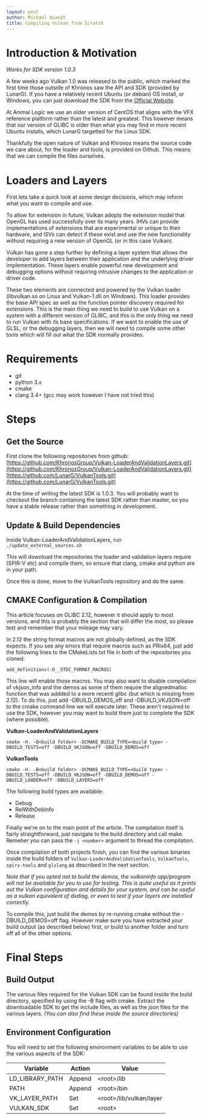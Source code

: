 ```yaml
---
layout: post
author: Michael Quandt
title: Compiling Vulkan from Scratch
---
```

# Introduction & Motivation #

*Works for SDK version 1.0.3*

A few weeks ago Vulkan 1.0 was released to the public, which marked the first time those outside of Khronos saw the API and SDK (provided by LunarG). If you have a relatively recent Ubuntu (or debian) OS install, or Windows, you can just download the SDK from the [Official Website](http://vulkan.lunarg.com).

At Animal Logic we use an older version of CentOS that aligns with the VFX reference platform rather than the latest and greatest. This however means that our version of GLIBC is older than what you may find in more recent Ubuntu installs, which LunarG targetted for the Linux SDK.

Thankfully the open nature of Vulkan and Khronos means the source code we care about, for the loader and tools, is provided on Github. This means that we can compile the files ourselves.

# Loaders and Layers #
First lets take a quick look at some design decisions, which may inform what you want to compile and use.

To allow for extension in future, Vulkan adopts the extension model that OpenGL has used successfully over its many years. IHVs can provide implementations of extensions that are experimental or unique to their hardware, and ISVs can detect if these exist and use the new functionality without requiring a new version of OpenGL (or in this case Vulkan).

Vulkan has gone a step further by defining a layer system that allows the developer to add layers between their application and the underlying driver implementation. These layers enable powerful new development and debugging options without requiring intrusive changes to the application or driver code.

These two elements are connected and powered by the Vulkan loader (libvulkan.so on Linux and Vulkan-1.dll on Windows). This loader provides the base API spec as well as the function pointer discovery required for extensions. This is the main thing we need to build to use Vulkan on a system with a different version of GLIBC, and this is the only thing we need to run Vulkan with its base specifications. If we want to enable the use of GLSL, or the debugging layers, then we will need to compile some other tools which will fill out what the SDK normally provides.

# Requirements #

* git
* python 3.x
* cmake
* clang 3.4+ (gcc may work however I have not tried this)

# Steps #

## Get the Source ##

First clone the following repositories from github:
[https://github.com/KhronosGroup/Vulkan-LoaderAndValidationLayers.git](https://github.com/KhronosGroup/Vulkan-LoaderAndValidationLayers.git)
[https://github.com/LunarG/VulkanTools.git](https://github.com/LunarG/VulkanTools.git)

At the time of writing the latest SDK is 1.0.3. You will probably want to checkout the branch containing the latest SDK rather than master, so you have a stable release rather than something in development.

## Update & Build Dependencies ##

Inside Vulkan-LoaderAndValidationLayers, run `./update_external_sources.sh`

This will download the repositories the loader and validation layers require (SPIR-V etc) and compile them, so ensure that clang, cmake and python are in your path.

Once this is done, move to the VulkanTools repository and do the same.

## CMAKE Configuration & Compilation ##
This article focuses on GLIBC 2.12, however it should apply to most versions, and this is probably the section that will differ the most, so please test and remember that your mileage may vary.

In 2.12 the string format macros are not globally defined, as the SDK expects. If you see any errors that require macros such as PRIx64, just add the following lines to the CMakeLists.txt file in both of the repositories you cloned:

```
add_definitions(-D__STDC_FORMAT_MACROS)
```

This line will enable those macros. You may also want to disable compilation of vkjson_info and the demos as some of them require the alignedmalloc function that was addded to a more recentl glibc (but which is missing from 2.12). To do this, just add -DBUILD_DEMOS_off and -DBUILD_VKJSON=off to the cmake command line we will execute later. These aren't required to use the SDK, however you may want to build them just to complete the SDK (where possible).

**Vulkan-LoaderAndValidationLayers**

```
cmake -H. -B<build folder> -DCMAKE_BUILD_TYPE=<build type> -DBUILD_TESTS=off -DBUILD_VKJSON=off -DBUILD_DEMOS=off
```

**VulkanTools**

```
cmake -H. -B<build folder> -DCMAKE_BUILD_TYPE=<build type> -DBUILD_TESTS=off -DBUILD_VKJSON=off -DBUILD_DEMOS=off -DBUILD_LOADER=off -DBUILD_LAYERS=off
```

The following build types are available:
* Debug
* RelWithDebInfo
* Release

Finally we're on to the main point of the article. The compilation itself is fairly straightforward, just navigate to the build directory and call make. Remeber you can pass the `-j <number>` argument to thread the compilation.

Once compilation of both projects finish, you can find the various binaries inside the build folders of `Vulkan-LoaderAndValidationTools`, `VulkanTools`, `spirv-tools` and `glslang` as described in the next section.

*Note that if you opted not to build the demos, the vulkaninfo app/program will not be available for you to use for testing. This is quite useful as it prints out the Vulkan configuration and details for your system, and can be useful as a vulkan equivalent of dxdiag, or even to test if your layers are installed correctly.*

To compile this, just build the demos by re-running cmake without the -DBUILD_DEMOS=off flag. However make sure you have extracted your build output (as described below) first, or build to another folder and turn off all of the other options.

# Final Steps #
## Build Output ##
The various files required for the Vulkan SDK can be found inside the build directory, specified by using the -B flag with cmake.
Extract the downloadable SDK to get the include files, as well as the json files for the various layers. *(You can also find these inside the source directories)*

## Environment Configuration ##
You will need to set the following environment variables to be able to use the various aspects of the SDK:

|Variable|Action|Value|
|----|----|----|
|LD_LIBRARY_PATH|Append|\<root\>/lib|
|PATH|Append|\<root\>/bin|
|VK_LAYER_PATH|Set|\<root\>/lib/vulkan/layer|
|VULKAN_SDK|Set|\<root\>|
